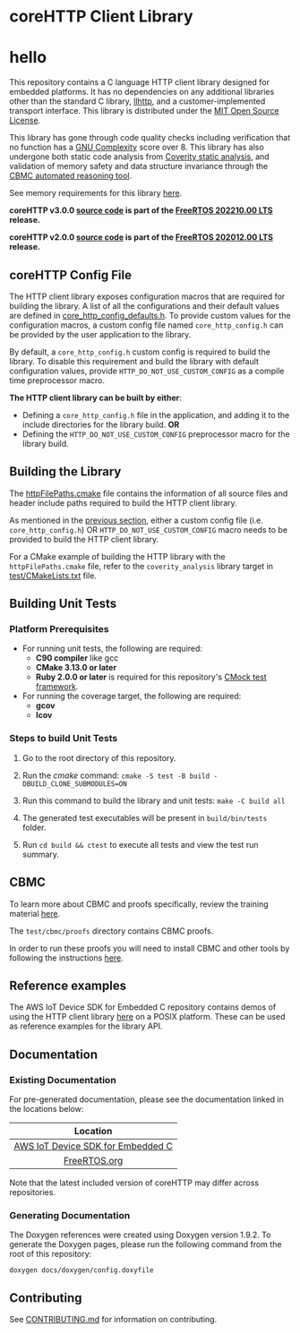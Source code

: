 # coreHTTP Client Library

# hello
This repository contains a C language HTTP client library designed for embedded
platforms. It has no dependencies on any additional libraries other than the
standard C library, [llhttp](https://github.com/nodejs/llhttp), and a
customer-implemented transport interface. This library is distributed under the
[MIT Open Source License](LICENSE).

This library has gone through code quality checks including verification that no
function has a
[GNU Complexity](https://www.gnu.org/software/complexity/manual/complexity.html)
score over 8. This library has also undergone both static code analysis from
[Coverity static analysis](https://scan.coverity.com/), and validation of memory
safety and data structure invariance through the
[CBMC automated reasoning tool](https://www.cprover.org/cbmc/).

See memory requirements for this library
[here](./docs/doxygen/include/size_table.md).

**coreHTTP v3.0.0
[source code](https://github.com/FreeRTOS/coreHTTP/tree/v3.0.0/source) is part
of the
[FreeRTOS 202210.00 LTS](https://github.com/FreeRTOS/FreeRTOS-LTS/tree/202210.00-LTS)
release.**

**coreHTTP v2.0.0
[source code](https://github.com/FreeRTOS/coreHTTP/tree/v2.0.0/source) is part
of the
[FreeRTOS 202012.00 LTS](https://github.com/FreeRTOS/FreeRTOS-LTS/tree/202012.00-LTS)
release.**

## coreHTTP Config File

The HTTP client library exposes configuration macros that are required for
building the library. A list of all the configurations and their default values
are defined in
[core_http_config_defaults.h](source/include/core_http_config_defaults.h). To
provide custom values for the configuration macros, a custom config file named
`core_http_config.h` can be provided by the user application to the library.

By default, a `core_http_config.h` custom config is required to build the
library. To disable this requirement and build the library with default
configuration values, provide `HTTP_DO_NOT_USE_CUSTOM_CONFIG` as a compile time
preprocessor macro.

**The HTTP client library can be built by either**:

- Defining a `core_http_config.h` file in the application, and adding it to the
  include directories for the library build. **OR**
- Defining the `HTTP_DO_NOT_USE_CUSTOM_CONFIG` preprocessor macro for the
  library build.

## Building the Library

The [httpFilePaths.cmake](httpFilePaths.cmake) file contains the information of
all source files and header include paths required to build the HTTP client
library.

As mentioned in the [previous section](#coreHTTP-Config-File), either a custom
config file (i.e. `core_http_config.h`) OR `HTTP_DO_NOT_USE_CUSTOM_CONFIG` macro
needs to be provided to build the HTTP client library.

For a CMake example of building the HTTP library with the `httpFilePaths.cmake`
file, refer to the `coverity_analysis` library target in
[test/CMakeLists.txt](test/CMakeLists.txt) file.

## Building Unit Tests

### Platform Prerequisites

- For running unit tests, the following are required:
  - **C90 compiler** like gcc
  - **CMake 3.13.0 or later**
  - **Ruby 2.0.0 or later** is required for this repository's
    [CMock test framework](https://github.com/ThrowTheSwitch/CMock).
- For running the coverage target, the following are required:
  - **gcov**
  - **lcov**

### Steps to build **Unit Tests**

1. Go to the root directory of this repository.

1. Run the _cmake_ command:
   `cmake -S test -B build -DBUILD_CLONE_SUBMODULES=ON `

1. Run this command to build the library and unit tests: `make -C build all`

1. The generated test executables will be present in `build/bin/tests` folder.

1. Run `cd build && ctest` to execute all tests and view the test run summary.

## CBMC

To learn more about CBMC and proofs specifically, review the training material
[here](https://model-checking.github.io/cbmc-training).

The `test/cbmc/proofs` directory contains CBMC proofs.

In order to run these proofs you will need to install CBMC and other tools by
following the instructions
[here](https://model-checking.github.io/cbmc-training/installation.html).

## Reference examples

The AWS IoT Device SDK for Embedded C repository contains demos of using the
HTTP client library
[here](https://github.com/aws/aws-iot-device-sdk-embedded-C/tree/main/demos/http)
on a POSIX platform. These can be used as reference examples for the library
API.

## Documentation

### Existing Documentation

For pre-generated documentation, please see the documentation linked in the
locations below:

|                                                       Location                                                       |
| :------------------------------------------------------------------------------------------------------------------: |
| [AWS IoT Device SDK for Embedded C](https://github.com/aws/aws-iot-device-sdk-embedded-C#releases-and-documentation) |
|       [FreeRTOS.org](https://freertos.org/Documentation/api-ref/coreHTTP/docs/doxygen/output/html/index.html)        |

Note that the latest included version of coreHTTP may differ across
repositories.

### Generating Documentation

The Doxygen references were created using Doxygen version 1.9.2. To generate the
Doxygen pages, please run the following command from the root of this
repository:

```shell
doxygen docs/doxygen/config.doxyfile
```

## Contributing

See [CONTRIBUTING.md](./.github/CONTRIBUTING.md) for information on
contributing.
